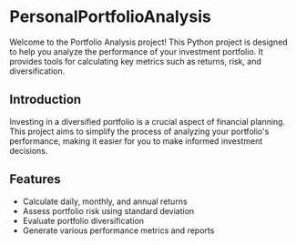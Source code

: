 # PersonalPortfolioAnalysis

Welcome to the Portfolio Analysis project! This Python project is designed to help you analyze the performance of your investment portfolio. It provides tools for calculating key metrics such as returns, risk, and diversification. 

## Introduction 
Investing in a diversified portfolio is a crucial aspect of financial planning. This project aims to simplify the process of analyzing your portfolio's performance, making it easier for you to make informed investment decisions. 

## Features 
- Calculate daily, monthly, and annual returns 
- Assess portfolio risk using standard deviation
- Evaluate portfolio diversification
- Generate various performance metrics and reports

